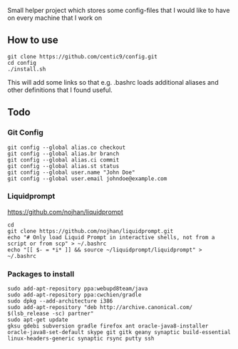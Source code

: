 Small helper project which stores some config-files that I would like to have on every machine that I work on

## How to use

    git clone https://github.com/centic9/config.git
    cd config
    ./install.sh

This will add some links so that e.g. .bashrc loads additional aliases and other definitions that I found useful.


## Todo

### Git Config

    git config --global alias.co checkout
    git config --global alias.br branch
    git config --global alias.ci commit
    git config --global alias.st status
    git config --global user.name "John Doe"
    git config --global user.email johndoe@example.com

### Liquidprompt

https://github.com/nojhan/liquidprompt

    cd
    git clone https://github.com/nojhan/liquidprompt.git
    echo "# Only load Liquid Prompt in interactive shells, not from a script or from scp" > ~/.bashrc
    echo "[[ $- = *i* ]] && source ~/liquidprompt/liquidprompt" > ~/.bashrc

### Packages to install

    sudo add-apt-repository ppa:webupd8team/java
    sudo add-apt-repository ppa:cwchien/gradle
    sudo dpkg --add-architecture i386
    sudo add-apt-repository "deb http://archive.canonical.com/ $(lsb_release -sc) partner"
    sudo apt-get update
    gksu gdebi subversion gradle firefox ant oracle-java8-installer oracle-java8-set-default skype git gitk geany synaptic build-essential linux-headers-generic synaptic rsync putty ssh
